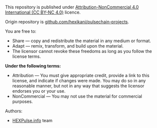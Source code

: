 This repository is published under [Attribution-NonCommercial 4.0 International (CC BY-NC 4.0)](https://creativecommons.org/licenses/by-nc/4.0/) licence.

Origin repository is [github.com/hexikani/pulsechain-projects](https://github.com/hexikani/pulsechain-projects).

You are free to:
- Share — copy and redistribute the material in any medium or format.
- Adapt — remix, transform, and build upon the material.
- The licensor cannot revoke these freedoms as long as you follow the license terms.

**Under the following terms:**
- Attribution — You must give appropriate credit, provide a link to this license, and indicate if changes were made. You may do so in any reasonable manner, but not in any way that suggests the licensor endorses you or your use.
- NonCommercial — You may not use the material for commercial purposes.

Authors:
- [HEXPulse.info](https://hexpulse.info) team

